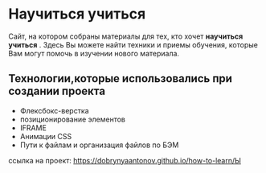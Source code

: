 #  Научиться учиться

Сайт, на котором собраны материалы для тех, кто хочет **научиться учиться** . Здесь Вы можете найти техники и приемы обучения, которые Вам могут помочь в изучении нового материала.

## Технологии,которые использовались при создании проекта
- Флексбокс-верстка
- позиционирование элементов
- IFRAME
- Анимации CSS
- Пути к файлам и организация файлов по БЭМ

ссылка на проект: https://dobrynyaantonov.github.io/how-to-learn/Ы

